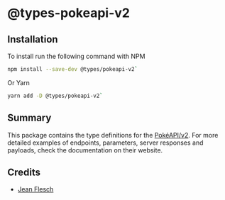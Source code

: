 # @types-pokeapi-v2

## Installation

To install run the following command with NPM

```bash
npm install --save-dev @types/pokeapi-v2`
```

Or Yarn
```bash
yarn add -D @types/pokeapi-v2`
```

## Summary

This package contains the type definitions for the [PokéAPI/v2](https://pokeapi.co/docs/v2). For more detailed examples of endpoints, parameters, server responses and payloads, check the documentation on their website.

## Credits

- [Jean Flesch](https://github.com/jaflesch)
